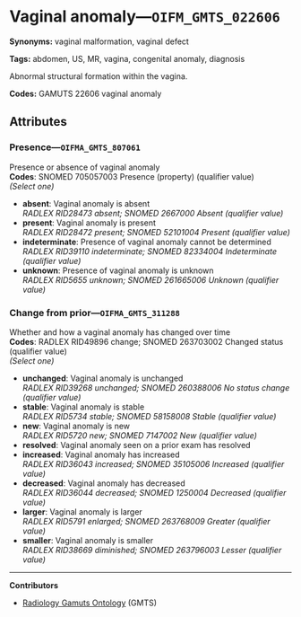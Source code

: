 # Vaginal anomaly—`OIFM_GMTS_022606`

**Synonyms:** vaginal malformation, vaginal defect

**Tags:** abdomen, US, MR, vagina, congenital anomaly, diagnosis

Abnormal structural formation within the vagina.

**Codes:** GAMUTS 22606 vaginal anomaly

## Attributes

### Presence—`OIFMA_GMTS_807061`

Presence or absence of vaginal anomaly  
**Codes**: SNOMED 705057003 Presence (property) (qualifier value)  
*(Select one)*

- **absent**: Vaginal anomaly is absent  
_RADLEX RID28473 absent; SNOMED 2667000 Absent (qualifier value)_
- **present**: Vaginal anomaly is present  
_RADLEX RID28472 present; SNOMED 52101004 Present (qualifier value)_
- **indeterminate**: Presence of vaginal anomaly cannot be determined  
_RADLEX RID39110 indeterminate; SNOMED 82334004 Indeterminate (qualifier value)_
- **unknown**: Presence of vaginal anomaly is unknown  
_RADLEX RID5655 unknown; SNOMED 261665006 Unknown (qualifier value)_

### Change from prior—`OIFMA_GMTS_311288`

Whether and how a vaginal anomaly has changed over time  
**Codes**: RADLEX RID49896 change; SNOMED 263703002 Changed status (qualifier value)  
*(Select one)*

- **unchanged**: Vaginal anomaly is unchanged  
_RADLEX RID39268 unchanged; SNOMED 260388006 No status change (qualifier value)_
- **stable**: Vaginal anomaly is stable  
_RADLEX RID5734 stable; SNOMED 58158008 Stable (qualifier value)_
- **new**: Vaginal anomaly is new  
_RADLEX RID5720 new; SNOMED 7147002 New (qualifier value)_
- **resolved**: Vaginal anomaly seen on a prior exam has resolved  
- **increased**: Vaginal anomaly has increased  
_RADLEX RID36043 increased; SNOMED 35105006 Increased (qualifier value)_
- **decreased**: Vaginal anomaly has decreased  
_RADLEX RID36044 decreased; SNOMED 1250004 Decreased (qualifier value)_
- **larger**: Vaginal anomaly is larger  
_RADLEX RID5791 enlarged; SNOMED 263768009 Greater (qualifier value)_
- **smaller**: Vaginal anomaly is smaller  
_RADLEX RID38669 diminished; SNOMED 263796003 Lesser (qualifier value)_

---

**Contributors**

- [Radiology Gamuts Ontology](https://gamuts.net/) (GMTS)